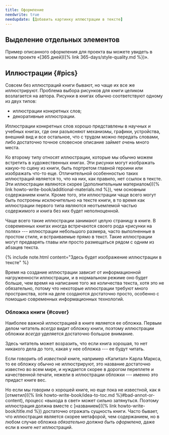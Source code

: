 ```yaml
---
title: Оформление
needwrite: true
needupdate: [Добавить картинку иллюстрации в тексте]
---
```


## Выделение отдельных элементов

Пример описанного оформления для проекта вы можете увидеть в моем
проекте «[365 дней]({% link 365-days/style-quality.md %})».


## Иллюстрации {#pics}

Совсем без иллюстраций книги бывают, но чаще их все же иллюстрируют.
Проблема выбора рисунков для книги целиком возлагается на автора.
Рисунки в книгах обычно соответствуют одному из двух типов:
- иллюстрации конкретных слов;
- декоративные иллюстрации.

Иллюстрации конкретных слов хорошо представлены в научных и учебных
книгах, где они разъясняют механизмы, графики, устройства, внешний вид
и все остальное, что с трудом можно передать словами, либо достаточно
точное словесное описание займет *очень* много места.

Ко второму типу относят иллюстрации, которые мы обычно можем встретить
в художественных книгах.  Эти рисунки могут изображать какую-то сцену
из книги, быть портретом главной героини или изображать что-то еще.
Отличительной особенностью таких иллюстраций является то, что на них,
как правило, нет ссылок в тексте.  Эти иллюстрации являются скорее
[дополнительным материалом]({% link
howto-write-book/additional-materials.md %}), чем основным содержанием
книги.  Кроме того, эти иллюстрации чаще всего могут быть построены
исключительно на тексте книги, в то время как иллюстрации первого типа
являются неотъемлемой частью содержимого и книга без них будет
неполноценной.

Чаще всего такие иллюстрации занимают целую страницу в книге.  В
современных книгах иногда встречаются своего рода «рисунки на полях»
--- иллюстрации небольшого размера, часто выполненные в простом стиле,
и встраиваемые прямо в текст.  Такие иллюстрации могут предварять
главы или просто размещаться рядом с одним из абзацев текста.

{% include note.html content="Здесь будет изображение иллюстрации в тексте" %}

Время на создание иллюстрации зависит от информационной нагруженности
иллюстрации, и в нормальном режиме оно будет больше, чем время на
написание того же количества текста, хотя это не обязательно, потому
что некоторые иллюстрации требуют много пространства, хотя на деле
создаются достаточно просто, особенно с помощью современных
информационных технологий.

### Обложка книги {#cover}

Наиболее важной иллюстрацией в книге является ее обложка.  Первым
делом читатель *всегда* видит обложку книги, поэтому иллюстрации
обложки *всегда* уделяется достаточно большое внимание.

Здесь читатель может возразить, что если книга хорошая, то нет
никакого дела до того, какая у нее обложка --- ее будут читать.

Если говорить об *известной* книге, например «Капитал» Карла Маркса,
то ее обложку обычно не иллюстрируют, это название достаточно известно
во всем мире, и нуждается скорее в дорогом переплете и качественной
печати, нежели в иллюстрации обложки --- именно это придаст книге вес.

Но если мы говорим о хорошей книге, но еще пока не известной, как я
[отметил]({% link howto-write-book/idea-to-toc.md
%}#bad-annot-or-content), процесс «выхода в свет» может сильно
затянуться.  Поэтому иллюстрация должна вместе с [названием]({% link
howto-write-book/title.md %}) достаточно отражать сущность книги.
Часто бывает, что иллюстрация является скорее метафорой, чем
содержанием, но в любом случае обложка *обязательно должна быть
оформлена*, даже если в книге *нет* иллюстраций.
